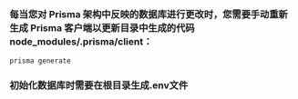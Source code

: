 ### 每当您对 Prisma 架构中反映的数据库进行更改时，您需要手动重新生成 Prisma 客户端以更新目录中生成的代码node_modules/.prisma/client：

```prisma generate```

### 初始化数据库时需要在根目录生成.env文件
